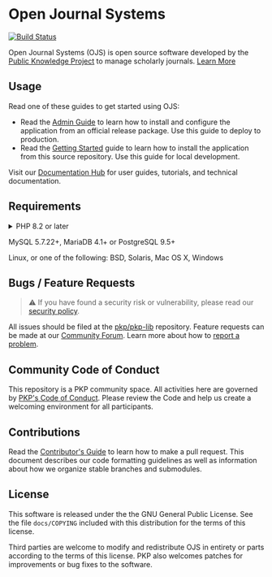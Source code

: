 # Open Journal Systems

[![Build Status](https://github.com/pkp/ojs/actions/workflows/main.yml/badge.svg)](https://github.com/pkp/ojs/actions/workflows/main.yml)

Open Journal Systems (OJS) is open source software developed by the [Public Knowledge Project](https://pkp.sfu.ca/) to manage scholarly journals. [Learn More](https://pkp.sfu.ca/software/ojs/)

## Usage

Read one of these guides to get started using OJS:

- Read the [Admin Guide](https://docs.pkp.sfu.ca/admin-guide/) to learn how to install and configure the application from an official release package. Use this guide to deploy to production.
- Read the [Getting Started](https://docs.pkp.sfu.ca/dev/documentation/en/getting-started) guide to learn how to install the application from this source repository. Use this guide for local development.

Visit our [Documentation Hub](https://docs.pkp.sfu.ca/) for user guides, tutorials, and technical documentation.

## Requirements

<details>
<summary>PHP 8.2 or later</summary>

The following list of platform requirements was generated by the Composer `check-platform-reqs` tool. The version numbers shown are examples and should not be interpreted as minimum requirements.

  ```
$ composer -d lib/pkp check-platform-reqs
Checking platform requirements for packages in the vendor dir
composer-plugin-api  2.6.0      success                                       
composer-runtime-api 2.2.2      success                                       
ext-bcmath           8.2.28     success                                       
ext-ctype            *          success provided by symfony/polyfill-ctype    
ext-curl             8.2.28     success                                       
ext-dom              20031129   success                                       
ext-fileinfo         8.2.28     success                                       
ext-filter           8.2.28     success                                       
ext-ftp              8.2.28     success                                       
ext-gd               8.2.28     success                                       
ext-hash             8.2.28     success                                       
ext-intl             8.2.28     success                                       
ext-json             8.2.28     success                                       
ext-libxml           8.2.28     success                                       
ext-mbstring         *          success provided by symfony/polyfill-mbstring 
ext-openssl          8.2.28     success                                       
ext-pcre             8.2.28     success                                       
ext-phar             8.2.28     success                                       
ext-session          8.2.28     success                                       
ext-simplexml        8.2.28     success                                       
ext-spl              8.2.28     success                                       
ext-tokenizer        8.2.28     success                                       
ext-xml              8.2.28     success                                       
ext-xmlwriter        8.2.28     success                                       
ext-zip              1.21.1     success                                       
ext-zlib             8.2.28     success                                       
lib-pcre             10.42      success                                       
php                  8.2.28     success
  ```

</details>

MySQL 5.7.22+, MariaDB 4.1+ or PostgreSQL 9.5+

Linux, or one of the following: BSD, Solaris, Mac OS X, Windows

## Bugs / Feature Requests

> ⚠️ If you have found a security risk or vulnerability, please read our [security policy](SECURITY.md).

All issues should be filed at the [pkp/pkp-lib](https://github.com/pkp/pkp-lib/issues/) repository. Feature requests can be made at our [Community Forum](https://forum.pkp.sfu.ca/). Learn more about how to [report a problem](https://docs.pkp.sfu.ca/dev/contributors/#report-a-problem).

## Community Code of Conduct

This repository is a PKP community space. All activities here are governed by [PKP's Code of Conduct](https://pkp.sfu.ca/code-of-conduct/). Please review the Code and help us create a welcoming environment for all participants.

## Contributions

Read the [Contributor's Guide](https://docs.pkp.sfu.ca/dev/contributors/) to learn how to make a pull request. This document describes our code formatting guidelines as well as information about how we organize stable branches and submodules.

## License

This software is released under the the GNU General Public License. See the file `docs/COPYING` included with this distribution for the terms of this license.

Third parties are welcome to modify and redistribute OJS in entirety or parts according to the terms of this license. PKP also welcomes patches for improvements or bug fixes to the software.
